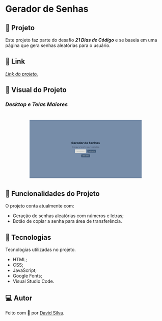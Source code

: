 # **Gerador de Senhas**

## :closed_lock_with_key: **Projeto**
Este projeto faz parte do desafio ***21 Dias de Código*** e se baseia em uma página que gera senhas aleatórias para o usuário.

## :link: **Link**
*[Link do projeto.](https://davsilvam.github.io/21diasdecodigo/18/)*

## :art: **Visual do Projeto**
### *Desktop e Telas Maiores*

<h1 align="center">
    <img src="img/screenshot.png" style="width: 70%;">
</h1>

## :rocket: **Funcionalidades do Projeto**
O projeto conta atualmente com:
* Geração de senhas aleatórias com números e letras;
* Botão de copiar a senha para área de transferência.

## :wrench: **Tecnologias**
Tecnologias utilizadas no projeto.
* HTML;
* CSS;
* JavaScript;
* Google Fonts;
* Visual Studio Code.

## :computer: **Autor**
Feito com :purple_heart: por [David Silva](https://www.linkedin.com/in/davsilvam/).
